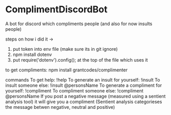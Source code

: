 # ComplimentDiscordBot
A bot for discord which compliments people
(and also for now insults people)

steps on how i did it ->
1. put token into env file (make sure its in git ignore)
2. npm install dotenv
3. put require('dotenv').config(); at the top of the file which uses it 

to get compliments: npm install grantcodes/complimenter


commands
To get help: !help
To generate an insult for yourself: !insult
To insult someone else: !insult @personsName
To generate a compliment for yourself: !compliment
To compliment someone else: !compliment @personsName
If you post a negative message (measured using a sentient analysis tool) it will give you a compliment
(Sentient analysis categorieses the message betwen negative, neutral and positive)

